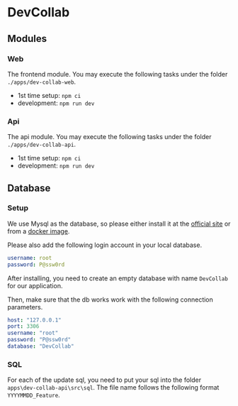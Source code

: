 # DevCollab

## Modules

### Web

The frontend module. You may execute the following tasks under the folder `./apps/dev-collab-web`.

- 1st time setup: `npm ci`
- development: `npm run dev`

### Api

The api module. You may execute the following tasks under the folder `./apps/dev-collab-api`.

- 1st time setup: `npm ci`
- development: `npm run dev`

## Database

### Setup

We use Mysql as the database, so please either install it at the [official site](https://dev.mysql.com/downloads/) or from a [docker image](https://hub.docker.com/_/mysql).

Please also add the following login account in your local database.

```yaml
username: root
password: P@ssw0rd
```

After installing, you need to create an empty database with name `DevCollab` for our application.

Then, make sure that the db works work with the following connection parameters.

```yaml
host: "127.0.0.1"
port: 3306
username: "root"
password: "P@ssw0rd"
database: "DevCollab"
```

### SQL

For each of the update sql, you need to put your sql into the folder `apps\dev-collab-api\src\sql`. The file name follows the following format `YYYYMMDD_Feature`.
